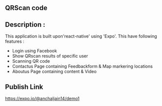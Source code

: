 ## QRScan code

## Description :
This application is built upon'react-native' using 'Expo'. This have following features : 
  * Login using Facebook
  * Show QRscan results of specific user
  * Scanning QR code
  * Contactus Page containing Feedbackform & Map markering locations
  * Aboutus Page containing content & Video
  
 ## Publish Link
 https://expo.io/@anchaljain14/demo1

